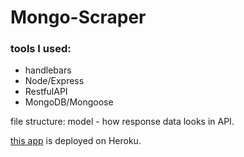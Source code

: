# Mongo-Scraper

### tools I used:
* handlebars
* Node/Express
* RestfulAPI
* MongoDB/Mongoose

file structure:
model - how response data looks in API.

[this app](https://secret-sands-13857.herokuapp.com/) is deployed on Heroku.
